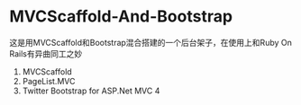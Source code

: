 MVCScaffold-And-Bootstrap
=========================

这是用MVCScaffold和Bootstrap混合搭建的一个后台架子，在使用上和Ruby On Rails有异曲同工之妙

<ol>
<li>MVCScaffold</li>
<li>PageList.MVC</li>
<li>Twitter Bootstrap for ASP.Net MVC 4</li>
</ol>
